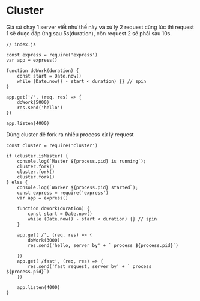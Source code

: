 # Cluster

Giả sử chạy 1 server viết như thế này và xử lý 2 request cùng lúc thì request 1 sẽ được đáp ứng sau 5s\(duration\), còn request 2 sẽ phải sau 10s.

```text
// index.js

const express = require('express')
var app = express()

function doWork(duration) {
    const start = Date.now()
    while (Date.now() - start < duration) {} // spin 
}

app.get('/', (req, res) => {
    doWork(5000)
    res.send('hello')
})

app.listen(4000)
```

Dùng cluster để fork ra nhiều process xử lý request

```text
const cluster = require('cluster')

if (cluster.isMaster) {
    console.log(`Master ${process.pid} is running`);
    cluster.fork()
    cluster.fork()
    cluster.fork()
} else {
    console.log(`Worker ${process.pid} started`);
    const express = require('express')
    var app = express()

    function doWork(duration) {
        const start = Date.now()
        while (Date.now() - start < duration) {} // spin 
    }

    app.get('/', (req, res) => {
        doWork(3000)
        res.send('hello, server by' + ` process ${process.pid}`)

    })
    app.get('/fast', (req, res) => {
        res.send('fast request, server by' + ` process ${process.pid}`)
    })

    app.listen(4000)
}
```

